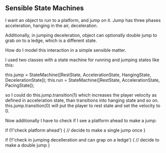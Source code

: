 ## Sensible State Machines

I want an object to run to a platform, and jump on it. Jump has three phases acceleration, hanging in the air, deceleration.

Additionally, in jumping deceleration, object can optionally double jump to grab on to a ledge, which is a different state.

How do I model this interaction in a simple sensible matter.

I used two classes with a state machine for running and jumping states like this:

this.jump = StateMachine([RestState, AccelerationState, HangingState, DecelerationState]);
this.run = StateMachine([RestState, AccelerationState, PacingState]);

so I could do this.jump.transition(1) which increases the player velocity as defined in acceleration state, than transitions into hanging state and so on.
this.jump.transition(0) will put the player to rest state and set the velocity to 0.

Now additionally I have to check if I see a platform ahead to make a jump:

if (!!'check platform ahead') {
    // decide to make a single jump once
}

if (!!'check in jumping decelleration and can grap on a ledge') {
    // decide to make a double jump
}
